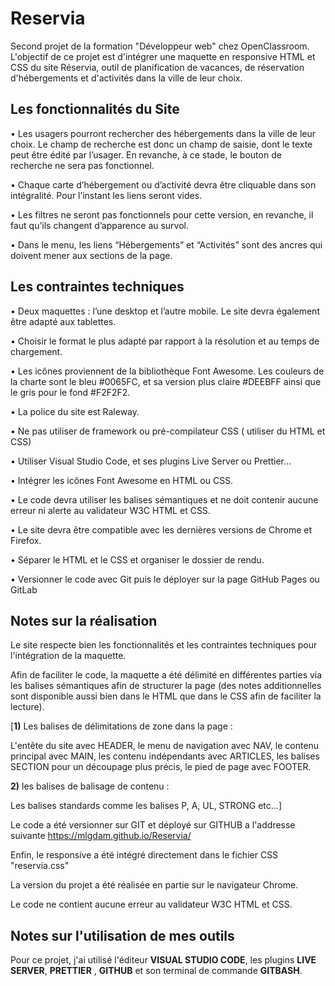 # Reservia

Second projet de la formation "Développeur web" chez OpenClassroom. L'objectif de ce projet est d'intégrer une maquette en responsive HTML et CSS du site Réservia, outil de planification de vacances, de réservation d'hébergements et d'activités dans la ville de leur choix.

## Les fonctionnalités du Site

• Les usagers pourront rechercher des hébergements dans la ville de leur choix. Le champ de recherche est donc un champ de saisie, dont le texte peut être édité par l’usager. En revanche, à ce stade, le bouton de recherche ne sera pas fonctionnel.

• Chaque carte d’hébergement ou d’activité devra être cliquable dans son intégralité. Pour l’instant les liens seront vides.

• Les filtres ne seront pas fonctionnels pour cette version, en revanche, il faut qu’ils changent d’apparence au survol.

• Dans le menu, les liens “Hébergements” et “Activités” sont des ancres qui doivent mener aux sections de la page.

## Les contraintes techniques

• Deux maquettes : l’une desktop et l’autre mobile. Le site devra également être adapté aux tablettes.

• Choisir le format le plus adapté par rapport à la résolution et au temps de chargement.

• Les icônes proviennent de la bibliothèque Font Awesome. Les couleurs de la charte sont le bleu #0065FC, et sa version plus claire #DEEBFF ainsi que le gris pour le fond #F2F2F2.

• La police du site est Raleway.

• Ne pas utiliser de framework ou pré-compilateur CSS ( utiliser du HTML et CSS)

• Utiliser Visual Studio Code, et ses plugins Live Server ou Prettier…

• Intégrer les icônes Font Awesome en HTML ou CSS.

• Le code devra utiliser les balises sémantiques et ne doit contenir aucune erreur ni alerte au validateur W3C HTML et CSS.

• Le site devra être compatible avec les dernières versions de Chrome et Firefox.

• Séparer le HTML et le CSS et organiser le dossier de rendu.

• Versionner le code avec Git puis le déployer sur la page GitHub Pages ou GitLab

## Notes sur la réalisation

Le site respecte bien les fonctionnalités et les contraintes techniques pour l'intégration de la maquette.

Afin de faciliter le code, la maquette a été délimité en différentes parties via les balises sémantiques afin de structurer la page (des notes additionnelles sont disponible aussi bien dans le HTML que dans le CSS afin de faciliter la lecture).

[**1)** Les balises de délimitations de zone dans la page :

L'entête du site avec HEADER, le menu de navigation avec NAV, le contenu principal avec MAIN, les contenu indépendants avec ARTICLES, les balises SECTION pour un découpage plus précis, le pied de page avec FOOTER.

**2)** les balises de balisage de contenu :

Les balises standards comme les balises P, A, UL, STRONG etc…]

Le code a été versionner sur GIT et déployé sur GITHUB a l'addresse suivante https://mlgdam.github.io/Reservia/

Enfin, le responsive a été intégré directement dans le fichier CSS "reservia.css"

La version du projet a été réalisée en partie sur le navigateur Chrome.

Le code ne contient aucune erreur au validateur W3C HTML et CSS.

## Notes sur l'utilisation de mes outils

Pour ce projet, j'ai utilisé l'éditeur **VISUAL STUDIO CODE**, les plugins **LIVE SERVER**, **PRETTIER** , **GITHUB** et son terminal de commande **GITBASH**.

